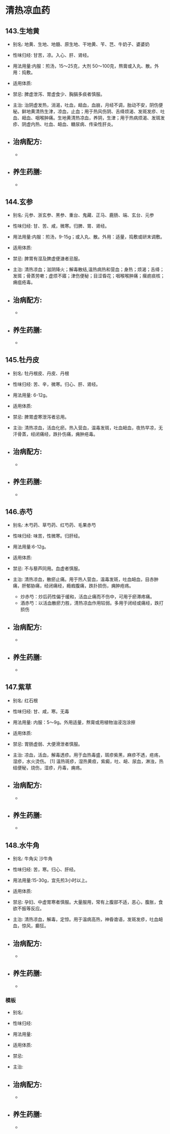 # 清热凉血药

## 143.生地黄

- 别名: 地黄、生地、地髓、原生地、干地黄、苄、芑、牛奶子、婆婆奶
- 性味归经: 甘苦，凉。入心、肝、肾经。
- 用法用量:内服：煎汤，15～25克，大剂 50～100克，熬膏或入丸、散。外用：捣敷。
- 适用体质: 
- 禁忌: 脾虚泄泻、胃虚食少、胸膈多痰者慎服。

- 主治: 治阴虚发热，消渴，吐血，衄血，血崩，月经不调，胎动不安，阴伤便秘。鲜地黄清热生津，凉血，止血；用于热风伤阴、舌绛烦渴、发斑发疹、吐血、衄血、咽喉肿痛。生地黄清热凉血，养阴，生津；用于热病烦渴、发斑发疹、阴虚内热、吐血、衄血、糖尿病、传染性肝炎。
- 治病配方: 
  - 
  - 
  
- 养生药膳: 
  -
  -


## 144.玄参

- 别名: 元参、浙玄参、黑参、重台、鬼藏、正马、鹿肠、端、玄台、元参
- 性味归经: 甘、苦、咸，微寒。归脾、胃、肾经。
- 用法用量:内服：煎汤，9-15g；或入丸、散。外用：适量，捣敷或研末调敷。
- 适用体质: 
- 禁忌: 脾胃有湿及脾虚便溏者忌服。

- 主治: 清热凉血；滋阴降火；解毒散结,温热病热和营血；身热；烦渴；舌绛；发斑；骨蒸劳嗽；虚烦不寤；津伤便秘；目涩昏花；咽喉喉肿痛；瘰疬痰核；痈疽疮毒。
- 治病配方: 
  - 
  - 
  
- 养生药膳: 
  -
  -


## 145.牡丹皮

- 别名: 牡丹根皮、丹皮、丹根
- 性味归经: 苦、辛，微寒。归心、肝、肾经。
- 用法用量: 6-12g。
- 适用体质: 
- 禁忌: 脾胃虚寒泄泻者忌用。

- 主治: 清热凉血，活血化瘀。热入营血，温毒发斑，吐血衄血，夜热早凉，无汗骨蒸，经闭痛经，跌扑伤痛，痈肿疮毒。
- 治病配方: 
  - 
  - 
  
- 养生药膳: 
  -
  -


## 146.赤芍

- 别名: 木芍药、草芍药、红芍药、毛果赤芍
- 性味归经: 味苦，性微寒。归肝经。
- 用法用量:6-12g。
- 适用体质: 
- 禁忌: 不与藜芦同用。血虚者慎服。

- 主治: 清热凉血，散瘀止痛。用于热人营血，温毒发斑，吐血衄血，目赤肿痛，肝郁胁痛，经闭痛经，瘾瘕腹痛，跌扑损伤，痈肿疮疡。
  - 炒赤芍：炒后药性偏于缓和，活血止痛而不伤中，可用于瘀滞疼痛。
  - 酒赤芍：以活血散瘀力胜，清热凉血作用较弱。多用于闭经或痛经，跌打损伤
- 治病配方: 
  - 
  - 
  
- 养生药膳: 
  -
  -


## 147.紫草

- 别名: 红石根
- 性味归经: 甘、咸，寒。无毒
- 用法用量: 内服：5～9g。外用适量，熬膏或用植物油浸泡涂擦
- 适用体质: 
- 禁忌: 胃肠虚弱、大便滑泄者慎服。

- 主治: 凉血，活血，解毒透疹。用于血热毒盛，斑疹紫黑，麻疹不透，疮疡，湿疹，水火烫伤。 [1]  温热斑疹，湿热黄疸，紫癜，吐、衄、尿血，淋浊，热结便秘，烧伤，湿疹，丹毒，痈疡。
- 治病配方: 
  - 
  - 
  
- 养生药膳: 
  -
  -


## 148.水牛角

- 别名: 牛角尖 沙牛角
- 性味归经: 苦，寒。归心、肝经。
- 用法用量:15-30g，宜先煎3小时以上。
- 适用体质: 
- 禁忌: 孕妇、中虚胃寒者慎服。大量服用，常有上腹部不适，恶心，腹胀，食欲不振等反应。

- 主治: 清热凉血，解毒，定惊。用于温病高热，神昏谵语，发斑发疹，吐血衄血，惊风，癫狂。
- 治病配方: 
  - 
  - 
  
- 养生药膳: 
  -
  -







### 模板

- 别名: 
- 性味归经: 
- 用法用量:
- 适用体质: 
- 禁忌: 

- 主治: 
- 治病配方: 
  - 
  - 
  
- 养生药膳: 
  -
  -
